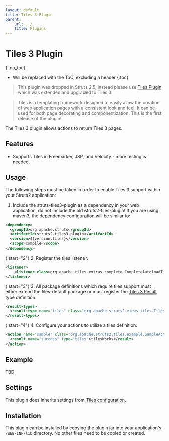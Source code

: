 ```yaml
---
layout: default
title: Tiles 3 Plugin
parent:
    url: ../
    title: Plugins
---
```


# Tiles 3 Plugin
{:.no_toc}

* Will be replaced with the ToC, excluding a header
{:toc}

> This plugin was dropped in Struts 2.5, instead please use [Tiles Plugin](../tiles) which was extended and upgraded to Tiles 3.

> Tiles is a templating framework designed to easily allow the creation of web application pages with a consistent look 
> and feel. It can be used for both page decorating and componentization. This is the first release of the plugin!

The Tiles 3 plugin allows actions to return Tiles 3 pages.

## Features

+ Supports Tiles in Freemarker, JSP, and Velocity - more testing is needed.

## Usage

The following steps must be taken in order to enable Tiles 3 support within your Struts2 application:

1. Include the struts-tiles3-plugin as a dependency in your web application, do not include the old struts2-tiles-plugin! If you are using maven3, the dependency configuration will be similar to:


```xml
<dependency>
  <groupId>org.apache.struts</groupId>
  <artifactId>struts2-tiles3-plugin</artifactId>
  <version>${version.tiles}</version>
  <scope>compile</scope>
</dependency>

```

{:start="2"}
2. Register the tiles listener.


```xml
<listener>
    <listener-class>org.apache.tiles.extras.complete.CompleteAutoloadTilesListener</listener-class>
</listener>

```

{:start="3"}
3. All package definitions which require tiles support must either extend the tiles-default package or must register the [Tiles 3 Result](https://cwiki.apache.org/confluence/pages/createpage.action?spaceKey=WW&title=Tiles+3+Result&linkCreation=true&fromPageId=30750969) type definition.


```xml
<result-types>
  <result-type name="tiles" class="org.apache.struts2.views.tiles.TilesResult"/>
</result-types>

```

{:start="4"}
4. Configure your actions to utilize a tiles definition:


```xml
<action name="sample" class="org.apache.struts2.tiles.example.SampleAction" >
  <result name="success" type="tiles">tilesWorks</result>
</action>

```

## Example

TBD

## Settings

This plugin does inherits settings from [Tiles configuration](http://tiles.apache.org/config-reference).

## Installation

This plugin can be installed by copying the plugin jar into your application's `/WEB-INF/lib` directory. No other files need to be copied or created.
